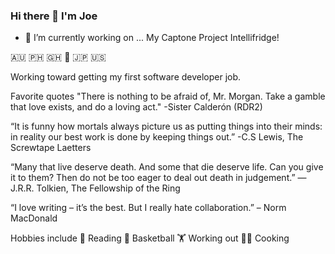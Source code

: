 ### Hi there 👋 I'm Joe

- 🔭 I’m currently working on ... My Captone Project Intellifridge!

🇦🇺 🇵🇭 🇬🇭 🏴󠁧󠁢󠁥󠁮󠁧󠁿 🇯🇵 🇺🇸

Working toward getting my first software developer job. 

Favorite quotes
"There is nothing to be afraid of, Mr. Morgan. Take a gamble that love exists, and do a loving act."
-Sister Calderón (RDR2)

“It is funny how mortals always picture us as putting things into their minds: in reality our best work is done by keeping things out.”
-C.S Lewis, The Screwtape Laetters

“Many that live deserve death. And some that die deserve life. Can you give it to them? Then do not be too eager to deal out death in judgement.”
― J.R.R. Tolkien, The Fellowship of the Ring

“I love writing – it’s the best. But I really hate collaboration.” – Norm MacDonald

Hobbies include
📖 Reading
🏀 Basketball
🏋️ Working out
👨‍🍳 Cooking
